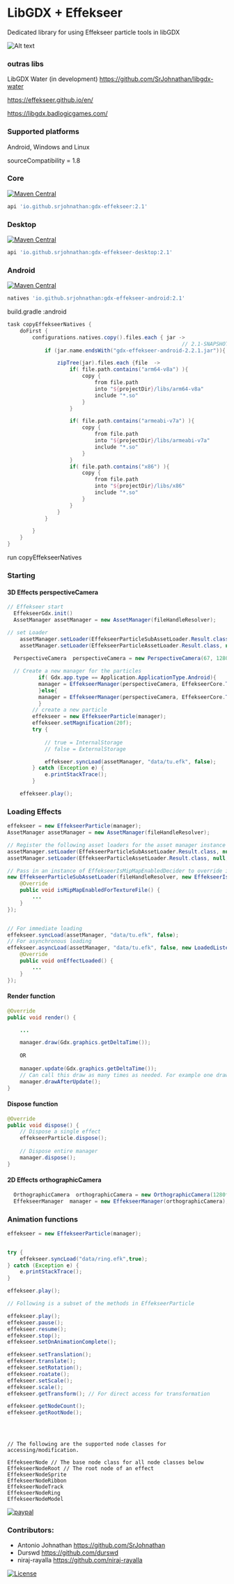 # LibGDX + Effekseer



Dedicated library for using Effekseer particle tools in libGDX

![Alt text](https://thumbs.gfycat.com/ThickDistinctDunnart-size_restricted.gif?raw=true "Title")


### outras libs
LibGDX Water (in development) https://github.com/SrJohnathan/libgdx-water



https://effekseer.github.io/en/

https://libgdx.badlogicgames.com/

### Supported platforms

Android,
Windows and
Linux



sourceCompatibility = 1.8


### Core

[![Maven Central](https://img.shields.io/maven-central/v/io.github.srjohnathan/gdx-effekseer.svg?label=Maven%20Central&style=for-the-badge&logo=appveyor)](https://search.maven.org/search?q=g:%22io.github.srjohnathan%22%20AND%20a:%22gdx-effekseer%22)

```groovy
api 'io.github.srjohnathan:gdx-effekseer:2.1'
```

### Desktop

[![Maven Central](https://img.shields.io/maven-central/v/io.github.srjohnathan/gdx-effekseer-desktop.svg?label=Maven%20Central&style=for-the-badge&logo=appveyor)](https://search.maven.org/search?q=g:%22io.github.srjohnathan%22%20AND%20a:%22gdx-effekseer-desktop%22)

```groovy
api 'io.github.srjohnathan:gdx-effekseer-desktop:2.1'
```

### Android

[![Maven Central](https://img.shields.io/maven-central/v/io.github.srjohnathan/gdx-effekseer-android.svg?label=Maven%20Central&style=for-the-badge&logo=appveyor)](https://search.maven.org/search?q=g:%22io.github.srjohnathan%22%20AND%20a:%22gdx-effekseer-android%22)

```groovy
natives 'io.github.srjohnathan:gdx-effekseer-android:2.1'
```

build.gradle :android

```groovy
task copyEffekseerNatives {
    doFirst {
        configurations.natives.copy().files.each { jar ->
                                                        // 2.1-SNAPSHOT - version snapshot
            if (jar.name.endsWith("gdx-effekseer-android-2.2.1.jar")){

                zipTree(jar).files.each {file  ->
                    if( file.path.contains("arm64-v8a") ){
                        copy {
                            from file.path
                            into "${projectDir}/libs/arm64-v8a"
                            include "*.so"
                        }
                    }

                    if( file.path.contains("armeabi-v7a") ){
                        copy {
                            from file.path
                            into "${projectDir}/libs/armeabi-v7a"
                            include "*.so"
                        }
                    }
                    if( file.path.contains("x86") ){
                        copy {
                            from file.path
                            into "${projectDir}/libs/x86"
                            include "*.so"
                        }
                    }
                }
            }

        }
    }
}
```
run copyEffekseerNatives


### Starting

#### 3D Effects  perspectiveCamera

```java
// Effekseer start
  EffekseerGdx.init()
  AssetManager assetManager = new AssetManager(fileHandleResolver);

// set Loader
    assetManager.setLoader(EffekseerParticleSubAssetLoader.Result.class, null, new EffekseerParticleSubAssetLoader(fileHandleResolver));
    assetManager.setLoader(EffekseerParticleAssetLoader.Result.class, null, new EffekseerParticleAssetLoader(fileHandleResolver));
    
  PerspectiveCamera  perspectiveCamera = new PerspectiveCamera(67, 1280f, 720);

  // Create a new manager for the particles
          if( Gdx.app.type == Application.ApplicationType.Android){
          manager = EffekseerManager(perspectiveCamera, EffekseerCore.TypeOpenGL.OPEN_GLES2, 600);
          }else{
          manager = EffekseerManager(perspectiveCamera, EffekseerCore.TypeOpenGL.OPEN_GL2, 1000);
          }
        // create a new particle
        effekseer = new EffekseerParticle(manager);
        effekseer.setMagnification(20f);
        try {
            
            // true = InternalStorage
            // false = ExternalStorage

            effekseer.syncLoad(assetManager, "data/tu.efk", false);
        } catch (Exception e) {
            e.printStackTrace();
        }

    effekseer.play();
```

### Loading Effects
```java
effekseer = new EffekseerParticle(manager);
AssetManager assetManager = new AssetManager(fileHandleResolver);

// Register the following asset loaders for the asset manager instance once before any loading is executed
assetManager.setLoader(EffekseerParticleSubAssetLoader.Result.class, null, new EffekseerParticleSubAssetLoader(fileHandleResolver));
assetManager.setLoader(EffekseerParticleAssetLoader.Result.class, null, new EffekseerParticleAssetLoader(fileHandleResolver));

// Pass in an instance of EffekseerIsMipMapEnabledDecider to override if an effect texture should use mimaps. By default all textures use mipmaps. 
new EffekseerParticleSubAssetLoader(fileHandleResolver, new EffekseerIsMipMapEnabledDecider() {
    @Override
    public void isMipMapEnabledForTextureFile() {
        ...
    }
});


// For immediate loading
effekseer.syncLoad(assetManager, "data/tu.efk", false);
// For asynchronous loading
effekseer.asyncLoad(assetManager, "data/tu.efk", false, new LoadedListener() {
    @Override
    public void onEffectLoaded() {
        ...
    }
});
```

#### Render function

``` java
@Override
public void render() {

    ...

    manager.draw(Gdx.graphics.getDeltaTime());
    
    OR
    
    manager.update(Gdx.graphics.getDeltaTime());
    // Can call this draw as many times as needed. For example one draw for post-processing and then the normal draw.
    manager.drawAfterUpdate();
} 
```

#### Dispose function

```java  
@Override
public void dispose() {
    // Dispose a single effect
    effekseerParticle.dispose();
    
    // Dispose entire manager
    manager.dispose();
} 
```

#### 2D Effects  orthographicCamera
```java
  OrthographicCamera  orthographicCamera = new OrthographicCamera(1280f,720f);
  EffekseerManager  manager = new EffekseerManager(orthographicCamera);
```

### Animation functions

```java
effekseer = new EffekseerParticle(manager);


try {
    effekseer.syncLoad("data/ring.efk",true);
} catch (Exception e) {
    e.printStackTrace();
}

effekseer.play();

// Following is a subset of the methods in EffekseerParticle

effekseer.play();
effekseer.pause();
effekseer.resume();
effekseer.stop();
effekseer.setOnAnimationComplete();

effekseer.setTranslation();
effekseer.translate();
effekseer.setRotation();
effekseer.roatate();
effekseer.setScale();
effekseer.scale();
effekseer.getTransform(); // For direct access for transformation

effekseer.getNodeCount();
effekseer.getRootNode();


        
```

```
// The following are the supported node classes for accessing/modification.

EffekseerNode // The base node class for all node classes below
EffekseerNodeRoot // The root node of an effect
EffekseerNodeSprite
EffekseerNodeRibbon
EffekseerNodeTrack
EffekseerNodeRing
EffekseerNodeModel
```

[![paypal](https://www.paypalobjects.com/en_US/i/btn/btn_donateCC_LG.gif)](https://www.paypal.com/cgi-bin/webscr?cmd=_s-xclick&hosted_button_id=ZESRVEEVLLCY6)

### Contributors:
* Antonio Johnathan       https://github.com/SrJohnathan
* Durswd                 https://github.com/durswd
* niraj-rayalla          https://github.com/niraj-rayalla

[![License](https://img.shields.io/badge/License-Apache%202.0-blue.svg)](https://opensource.org/licenses/Apache-2.0)
